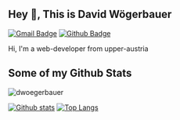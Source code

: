 <!--
**d-woegerbauer/d-woegerbauer** is a ✨ _special_ ✨ repository because its `README.md` (this file) appears on your GitHub profile.

Here are some ideas to get you started:

- 🔭 I’m currently working on ...
- 👯 I’m looking to collaborate on ...
- 🤔 I’m looking for help with ...
- 💬 Ask me about ...
- 📫 How to reach me: ...
- 😄 Pronouns: ...
- ⚡ Fun fact: ...
-->

## Hey 👋, This is David Wögerbauer
[![Gmail Badge](https://img.shields.io/badge/-woegerbauer.david@gmail.com-c14438?style=flat&logo=Gmail&logoColor=white&link=mailto:woegerbauer.david@gmail.com)](mailto:woegerbauer.david@gmail.com) [![Github Badge](https://img.shields.io/badge/-dwoegerbauer-grey?style=flat&logo=github&logoColor=white&link=https://github.com/dwoegerbauer/)](https://www.github.com/dwoegerbauer/) <p align='left'>Hi, I'm a web-developer from upper-austria</p>

## Some of my Github Stats
<p align=left> <img src=https://komarev.com/ghpvc/?username=dwoegerbauer alt=dwoegerbauer /> </p>

[![Github stats](https://github-readme-stats.vercel.app/api?username=d-woegerbauer&show_icons=true&include_all_commits=true)](https://github.com/dwoegerbauer/github-readme-stats)
[![Top Langs](https://github-readme-stats.vercel.app/api/top-langs/?username=d-woegerbauer&layout=compact)](https://github.com/dwoegerbauer/github-readme-stats)
